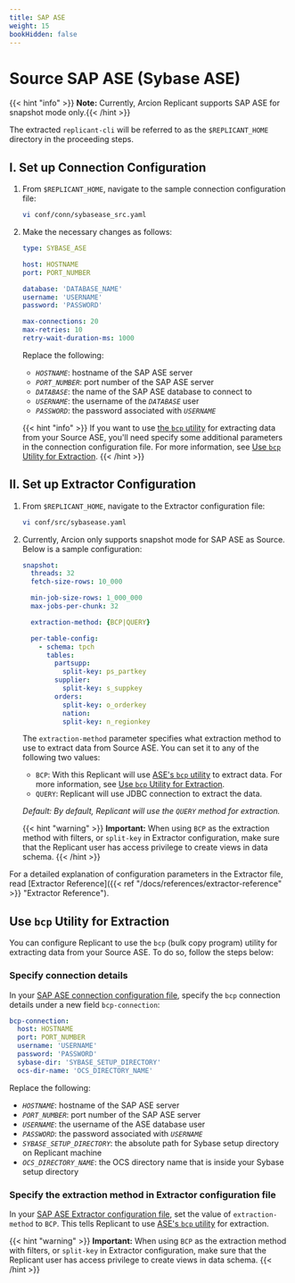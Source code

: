 ```yaml
---
title: SAP ASE
weight: 15
bookHidden: false
---
```


# Source SAP ASE (Sybase ASE)

{{< hint "info" >}} **Note:** Currently, Arcion Replicant supports SAP ASE for snapshot mode only.{{< /hint >}}

The extracted `replicant-cli` will be referred to as the `$REPLICANT_HOME` directory in the proceeding steps.

## I. Set up Connection Configuration

1. From `$REPLICANT_HOME`, navigate to the sample connection configuration file:

   ```BASH
   vi conf/conn/sybasease_src.yaml
   ```

2. Make the necessary changes as follows:

    ```YAML
    type: SYBASE_ASE

    host: HOSTNAME
    port: PORT_NUMBER

    database: 'DATABASE_NAME'
    username: 'USERNAME'
    password: 'PASSWORD'

    max-connections: 20
    max-retries: 10
    retry-wait-duration-ms: 1000
    ```

    Replace the following:

    - *`HOSTNAME`*: hostname of the SAP ASE server
    - *`PORT_NUMBER`*: port number of the SAP ASE server
    - *`DATABASE`*: the name of the SAP ASE database to connect to
    - *`USERNAME`*: the username of the *`DATABASE`* user
    - *`PASSWORD`*: the password associated with *`USERNAME`*

    {{< hint "info" >}} If you want to use [the `bcp` utility](https://help.sap.com/docs/SAP_ASE/da6c1d172bef4597a78dc5e81a9bb947/a80af36ebc2b1014adabde105795cc5b.html?version=16.0.3.8) for extracting data from your Source ASE, you'll need specify some additional parameters in the connection configuration file. For more information, see [Use `bcp` Utility for Extraction](#use-bcp-utility-for-extraction). {{< /hint >}}

## II. Set up Extractor Configuration

1. From `$REPLICANT_HOME`, navigate to the Extractor configuration file:

    ```BASH
    vi conf/src/sybasease.yaml
    ```

2. Currently, Arcion only supports snapshot mode for SAP ASE as Source. Below is a sample configuration:

    ```YAML
    snapshot:
      threads: 32
      fetch-size-rows: 10_000

      min-job-size-rows: 1_000_000
      max-jobs-per-chunk: 32

      extraction-method: {BCP|QUERY}

      per-table-config:
        - schema: tpch
          tables:
            partsupp:
              split-key: ps_partkey
            supplier:
              split-key: s_suppkey
            orders:
              split-key: o_orderkey
              nation:
              split-key: n_regionkey
    ```

    The `extraction-method` parameter specifies what extraction method to use to extract data from Source ASE. You can set it to any of the following two values:
    
    - `BCP`: With this Replicant will use [ASE's `bcp` utility](https://help.sap.com/docs/SAP_ASE/da6c1d172bef4597a78dc5e81a9bb947/a80af36ebc2b1014adabde105795cc5b.html?version=16.0.3.8) to extract data. For more information, see [Use `bcp` Utility for Extraction](#use-bcp-utility-for-extraction).
    - `QUERY`: Replicant will use JDBC connection to extract the data.

    *Default: By default, Replicant will use the `QUERY` method for extraction.*

    {{< hint "warning" >}} **Important:** When using `BCP` as the extraction method with filters, or `split-key` in Extractor configuration, make sure that the Replicant user has access privilege to create views in data schema. {{< /hint >}}

For a detailed explanation of configuration parameters in the Extractor file, read [Extractor Reference]({{< ref "/docs/references/extractor-reference" >}} "Extractor Reference").

## Use `bcp` Utility for Extraction

You can configure Replicant to use the `bcp` (bulk copy program) utility for extracting data from your Source ASE. To do so, follow the steps below:

### Specify connection details
In your [SAP ASE connection configuration file](#i-set-up-connection-configuration), specify the `bcp` connection details under a new field `bcp-connection`:

```YAML
bcp-connection:
  host: HOSTNAME
  port: PORT_NUMBER
  username: 'USERNAME'
  password: 'PASSWORD'
  sybase-dir: 'SYBASE_SETUP_DIRECTORY'
  ocs-dir-name: 'OCS_DIRECTORY_NAME'
```

Replace the following:

- *`HOSTNAME`*: hostname of the SAP ASE server
- *`PORT_NUMBER`*: port number of the SAP ASE server
- *`USERNAME`*: the username of the ASE database user
- *`PASSWORD`*: the password associated with *`USERNAME`*
- *`SYBASE_SETUP_DIRECTORY`*: the absolute path for Sybase setup directory on Replicant machine
- *`OCS_DIRECTORY_NAME`*: the OCS directory name that is inside your Sybase setup directory

### Specify the extraction method in Extractor configuration file
In your [SAP ASE Extractor configuration file](#ii-set-up-extractor-configuration), set the value of `extraction-method` to `BCP`. This tells Replicant to use [ASE's `bcp` utility](https://help.sap.com/docs/SAP_ASE/da6c1d172bef4597a78dc5e81a9bb947/a80af36ebc2b1014adabde105795cc5b.html?version=16.0.3.8) for extraction.

{{< hint "warning" >}} **Important:** When using `BCP` as the extraction method with filters, or `split-key` in Extractor configuration, make sure that the Replicant user has access privilege to create views in data schema. {{< /hint >}}

